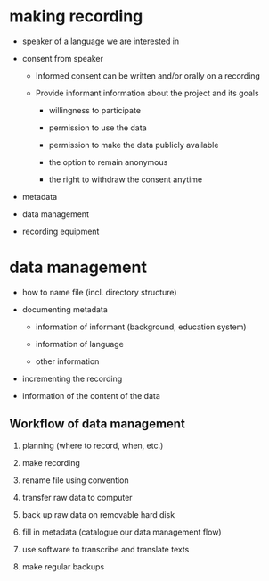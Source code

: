 # making recording

- speaker of a language we are interested in

- consent from speaker

    - Informed consent can be written and/or orally on a recording

    - Provide informant information about the project and its goals

        - willingness to participate

        - permission to use the data

        - permission to make the data publicly available

        - the option to remain anonymous

        - the right to withdraw the consent anytime

- metadata

- data management

- recording equipment

# data management

- how to name file (incl. directory structure)

- documenting metadata

    - information of informant (background, education system)
    
    - information of language

    - other information

- incrementing the recording

- information of the content of the data

## Workflow of data management

1. planning (where to record, when, etc.)

1. make recording

1. rename file using convention

1. transfer raw data to computer

1. back up raw data on removable hard disk

1. fill in metadata (catalogue our data management flow)

1. use software to transcribe and translate texts

1. make regular backups

